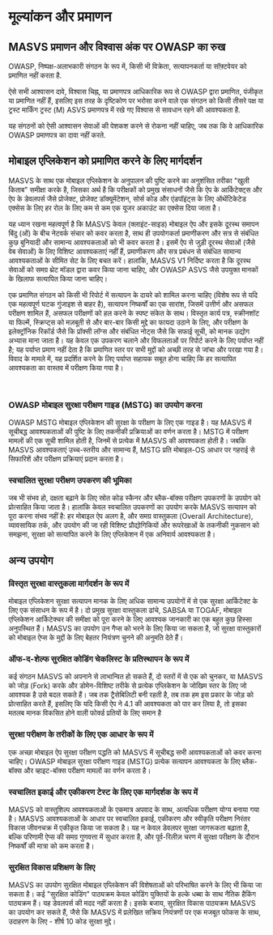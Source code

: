 # मूल्यांकन और प्रमाणन

## MASVS प्रमाणन और विश्वास अंक पर OWASP का रुख

OWASP, निष्पक्ष-अलाभकारी संगठन के रूप में, किसी भी विक्रेता, सत्यापनकर्ता या सॉफ़्टवेयर को प्रमाणित नहीं करता है.

ऐसे सभी आश्वासन दावे, विश्वास चिह्न, या प्रमाणपत्र आधिकारिक रूप से OWASP द्वारा प्रमाणित, पंजीकृत या प्रमाणित नहीं हैं, इसलिए इस तरह के दृष्टिकोण पर भरोसा करने वाले एक संगठन को किसी तीसरे पक्ष या ट्रस्ट मार्किंग ट्रस्ट (M) ASVS प्रमाणपत्र  में रखे गए विश्वास से सावधान रहने की आवश्यकता है.

यह संगठनों को ऐसी आश्वासन सेवाओं की पेशकश करने से रोकना नहीं चाहिए, जब तक कि वे आधिकारिक OWASP प्रमाणपत्र का दावा नहीं करते.

## मोबाइल एप्लिकेशन को प्रमाणित करने के लिए मार्गदर्शन

MASVS के साथ एक मोबाइल एप्लिकेशन के अनुपालन की पुष्टि करने का अनुशंसित तरीका "खुली किताब" समीक्षा करके है,
जिसका अर्थ है कि परीक्षकों को प्रमुख संसाधनों जैसे कि ऐप के आर्किटेक्ट्स और ऐप के डेवलपर्स जैसे प्रोजेक्ट, प्रोजेक्ट डॉक्यूमेंटेशन, सोर्स कोड और एंडपॉइंट्स के लिए ऑथेंटिकेटेड एक्सेस के लिए हर रोल के लिए कम से कम एक यूजर अकाउंट का एक्सेस दिया जाता है।

यह ध्यान रखना महत्वपूर्ण है कि MASVS केवल (क्लाइंट-साइड) मोबाइल ऐप और इसके दूरस्थ समापन बिंदु (ओं) के बीच नेटवर्क संचार को कवर करता है, साथ ही उपयोगकर्ता प्रमाणीकरण और सत्र से संबंधित कुछ बुनियादी और सामान्य आवश्यकताओं को भी कवर करता है। इसमें ऐप से जुड़ी दूरस्थ सेवाओं (जैसे वेब सेवाओं) के लिए विशिष्ट आवश्यकताएं नहीं हैं, प्रमाणीकरण और सत्र प्रबंधन से संबंधित सामान्य आवश्यकताओं के सीमित सेट के लिए बचत करें। हालांकि, MASVS V1 निर्दिष्ट करता है कि दूरस्थ सेवाओं को समग्र थ्रेट मॉडल द्वारा कवर किया जाना चाहिए, और OWASP ASVS जैसे उपयुक्त मानकों के खिलाफ सत्यापित किया जाना चाहिए।

एक प्रमाणित संगठन को किसी भी रिपोर्ट में सत्यापन के दायरे को शामिल करना चाहिए (विशेष रूप से यदि एक महत्वपूर्ण घटक गुंजाइश से बाहर है), सत्यापन निष्कर्षों का एक सारांश, जिसमें उत्तीर्ण और असफल परीक्षण शामिल हैं, असफल परीक्षणों को हल करने के स्पष्ट संकेत के साथ। विस्तृत कार्य पत्र, स्क्रीनशॉट या फिल्में, स्क्रिप्ट्स को मज़बूती से और बार-बार किसी मुद्दे का फायदा उठाने के लिए, और परीक्षण के इलेक्ट्रॉनिक रिकॉर्ड जैसे कि प्रॉक्सी लॉग्स और संबंधित नोट्स जैसे कि सफाई सूची, को मानक उद्योग अभ्यास माना जाता है। यह केवल एक उपकरण चलाने और विफलताओं पर रिपोर्ट करने के लिए पर्याप्त नहीं है; यह पर्याप्त प्रमाण नहीं देता है कि प्रमाणित स्तर पर सभी मुद्दों को अच्छी तरह से जांचा और परखा गया है। विवाद के मामले में, यह प्रदर्शित करने के लिए पर्याप्त सहायक सबूत होना चाहिए कि हर सत्यापित आवश्यकता का वास्तव में परीक्षण किया गया है।

<div style="page-break-after: always; visibility: hidden">
\pagebreak
</div>

### OWASP मोबाइल सुरक्षा परीक्षण गाइड (MSTG) का उपयोग करना

OWASP MSTG मोबाइल एप्लिकेशन की सुरक्षा के परीक्षण के लिए एक गाइड है। यह MASVS में सूचीबद्ध आवश्यकताओं की पुष्टि के लिए तकनीकी प्रक्रियाओं का वर्णन करता है। MSTG में परीक्षण मामलों की एक सूची शामिल होती है, जिनमें से प्रत्येक में MASVS की आवश्यकता होती है। जबकि MASVS आवश्यकताएं उच्च-स्तरीय और सामान्य हैं, MSTG प्रति मोबाइल-OS आधार पर गहराई से सिफारिशें और परीक्षण प्रक्रियाएं प्रदान करता है।

### स्वचालित सुरक्षा परीक्षण उपकरण की भूमिका

जब भी संभव हो, दक्षता बढ़ाने के लिए स्रोत कोड स्कैनर और ब्लैक-बॉक्स परीक्षण उपकरणों के उपयोग को प्रोत्साहित किया जाता है। हालांकि केवल स्वचालित उपकरणों का उपयोग करके MASVS सत्यापन को पूरा करना संभव नहीं है: हर मोबाइल ऐप अलग है, और समग्र वास्तुकला (Overall Architecture), व्यावसायिक तर्क, और उपयोग की जा रही विशिष्ट प्रौद्योगिकियों और रूपरेखाओं के तकनीकी नुकसान को समझना, सुरक्षा को सत्यापित करने के लिए एप्लिकेशन में एक अनिवार्य आवश्यकता है।

## अन्य उपयोग

### विस्तृत सुरक्षा वास्तुकला मार्गदर्शन के रूप में

मोबाइल एप्लिकेशन सुरक्षा सत्यापन मानक के लिए अधिक सामान्य उपयोगों में से एक सुरक्षा आर्किटेक्ट के लिए एक संसाधन के रूप में है। दो प्रमुख सुरक्षा वास्तुकला ढांचे, SABSA या TOGAF, मोबाइल एप्लिकेशन आर्किटेक्चर की समीक्षा को पूरा करने के लिए आवश्यक जानकारी का एक बहुत कुछ हिस्सा अनुपस्थित हैं। MASVS का उपयोग उन गैप्स को भरने के लिए किया जा सकता है, जो सुरक्षा वास्तुकारों को मोबाइल ऐप्स के मुद्दों के लिए बेहतर नियंत्रण चुनने की अनुमति देते हैं।

### ऑफ-द-शेल्फ सुरक्षित कोडिंग चेकलिस्ट के प्रतिस्थापन के रूप में

कई संगठन MASVS को अपनाने से लाभान्वित हो सकते हैं, दो स्तरों में से एक को चुनकर, या MASVS को जोड़ (Fork) करके और डोमेन-विशिष्ट तरीके से प्रत्येक एप्लिकेशन के जोखिम स्तर के लिए जो आवश्यक है उसे बदल सकते हैं। जब तक ट्रैसेबिलिटी बनी रहती है, तब तक हम इस प्रकार के जोड़ को प्रोत्साहित करते हैं, इसलिए कि यदि किसी ऐप ने 4.1 की आवश्यकता को पार कर लिया है, तो इसका मतलब मानक विकसित होने वाली फोर्क्ड प्रतियों के लिए समान है

### सुरक्षा परीक्षण के तरीकों के लिए एक आधार के रूप में

एक अच्छा मोबाइल ऐप सुरक्षा परीक्षण पद्धति को MASVS में सूचीबद्ध सभी आवश्यकताओं को कवर करना चाहिए। OWASP मोबाइल सुरक्षा परीक्षण गाइड (MSTG) प्रत्येक सत्यापन आवश्यकता के लिए ब्लैक-बॉक्स और व्हाइट-बॉक्स परीक्षण मामलों का वर्णन करता है।

### स्वचालित इकाई और एकीकरण टेस्ट के लिए एक मार्गदर्शक के रूप में

MASVS को वास्तुशिल्प आवश्यकताओं के एकमात्र अपवाद के साथ, अत्यधिक परीक्षण योग्य बनाया गया है। MASVS आवश्यकताओं के आधार पर स्वचालित इकाई, एकीकरण और स्वीकृति परीक्षण निरंतर विकास जीवनचक्र में एकीकृत किया जा सकता है। यह न केवल डेवलपर सुरक्षा जागरूकता बढ़ाता है, बल्कि परिणामी ऐप्स की समग्र गुणवत्ता में सुधार करता है, और पूर्व-रिलीज़ चरण में सुरक्षा परीक्षण के दौरान निष्कर्षों की मात्रा को कम करता है।

### सुरक्षित विकास प्रशिक्षण के लिए

MASVS का उपयोग सुरक्षित मोबाइल एप्लिकेशन की विशेषताओं को परिभाषित करने के लिए भी किया जा सकता है। कई "सुरक्षित कोडिंग" पाठ्यक्रम केवल कोडिंग युक्तियों के हल्के धब्बा के साथ नैतिक हैकिंग पाठ्यक्रम हैं। यह डेवलपर्स की मदद नहीं करता है। इसके बजाय, सुरक्षित विकास पाठ्यक्रम MASVS का उपयोग कर सकते हैं, जैसे कि MASVS में प्रलेखित सक्रिय नियंत्रणों पर एक मजबूत फोकस के साथ, उदाहरण के लिए - शीर्ष 10 कोड सुरक्षा मुद्दे।

